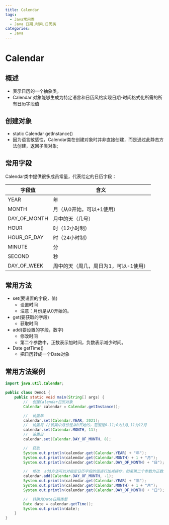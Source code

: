 ```yaml
---
title: Calendar
tags:
  - Java常用类
  - Java 日期,时间,日历类
categories:
  - Java
---
```


# Calendar

## 概述
  - 表示日历的一个抽象类。
  - Calendar 对象能够生成为特定语言和日历风格实现日期-时间格式化所需的所有日历字段值

## 创建对象
  - static Calendar getInstance() 
  - 因为语言敏感性，Calendar类在创建对象时并非直接创建，而是通过此静态方法创建，返回子类对象;

## 常用字段
Calendar类中提供很多成员常量，代表给定的日历字段：  

| 字段值       | 含义                                  |
| ------------ | ------------------------------------- |
| YEAR         | 年                                    |
| MONTH        | 月（从0开始，可以+1使用）             |
| DAY_OF_MONTH | 月中的天（几号）                      |
| HOUR         | 时（12小时制）                        |
| HOUR_OF_DAY  | 时（24小时制）                        |
| MINUTE       | 分                                    |
| SECOND       | 秒                                    |
| DAY_OF_WEEK  | 周中的天（周几，周日为1，可以-1使用） |

## 常用方法
  - set(要设置的字段，值)
    - 设置时间
    - 注意：月份是从0开始的。
  - get(要获取的字段)
    - 获取时间
  - add(要设置的字段，数字)
    - 修改时间
    - 第二个参数中，正数表示加时间，负数表示减少时间。
  - Date getTime()
    - 把日历转成一个Date对象

## 常用方法案例

``` Java
import java.util.Calendar;

public class Demo1 {
    public static void main(String[] args) {
        //  创建Calendar日历对象
        Calendar calendar = Calendar.getInstance();

        //  设置年
        calendar.set(Calendar.YEAR, 2021);
        //  设置月 //该类中月份是从0开始的，范围是0-11;0为1月,11为12月
        calendar.set(Calendar.MONTH, 11);
        //  设置日
        calendar.set(Calendar.DAY_OF_MONTH, 8);

        //  获取
        System.out.println(calendar.get(Calendar.YEAR) + "年");
        System.out.println(calendar.get(Calendar.MONTH) + 1 + "月");
        System.out.println(calendar.get(Calendar.DAY_OF_MONTH) + "日");

        //  修改  add方法可以对指定日历字段的值进行加减操作，如果第二个参数为正数则加上偏移量，如果为负数则减去偏移量
        calendar.add(Calendar.DAY_OF_MONTH, -1);
        System.out.println(calendar.get(Calendar.YEAR) + "年");
        System.out.println(calendar.get(Calendar.MONTH) + 1 + "月");
        System.out.println(calendar.get(Calendar.DAY_OF_MONTH) + "日");

        //  转换为Date日期类型
        Date date = calendar.getTime();
        System.out.println(date);
    }
}

```